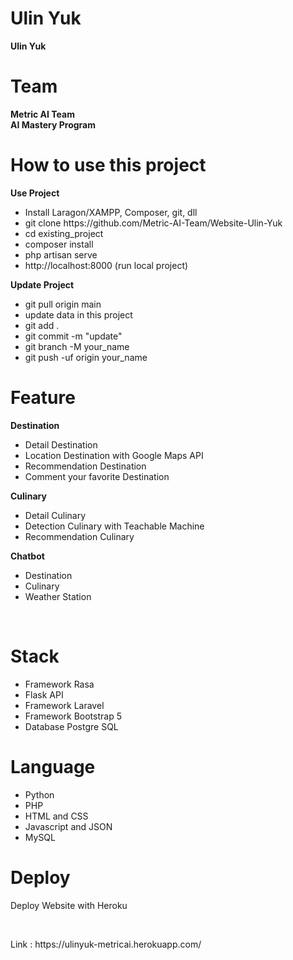 # Ulin Yuk
<strong>Ulin Yuk</strong>

# Team
<strong>Metric AI Team</strong>
<br>
<strong>AI Mastery Program</strong>

# How to use this project
<strong>Use Project</strong>
<ul>
    <li>Install Laragon/XAMPP, Composer, git, dll</li>
    <li>git clone https://github.com/Metric-AI-Team/Website-Ulin-Yuk</li>
    <li>cd existing_project</li>
    <li>composer install</li>
    <li>php artisan serve</li>
    <li>http://localhost:8000 (run local project)</li>
</ul>
<strong>Update Project</strong>
<ul>
    <li>git pull origin main</li>
    <li>update data in this project</li>
    <li>git add .</li>
    <li>git commit -m "update"</li>
    <li>git branch -M your_name</li>
    <li>git push -uf origin your_name</li>
</ul>

# Feature 
<strong>Destination</strong>
<ul>
    <li>Detail Destination</li>
    <li>Location Destination with Google Maps API</li>
    <li>Recommendation Destination</li>
    <li>Comment your favorite Destination</li>
</ul>

<strong>Culinary</strong>
<ul>
    <li>Detail Culinary</li>
    <li>Detection Culinary with Teachable Machine</li>
    <li>Recommendation Culinary</li>
</ul>

<strong>Chatbot</strong>
<ul>
    <li>Destination</li>
    <li>Culinary</li>
    <li>Weather Station</li>
</ul>
<br>

# Stack
<ul>
    <li>Framework Rasa</li>
    <li>Flask API</li>
    <li>Framework Laravel</li>
    <li>Framework Bootstrap 5</li>
    <li>Database Postgre SQL</li>
</ul>

# Language
<ul>
    <li>Python</li>
    <li>PHP</li>
    <li>HTML and CSS</li>
    <li>Javascript and JSON</li>
    <li>MySQL</li>
</ul>

# Deploy
<p>Deploy Website with Heroku</p>
<br>
<p>Link : https://ulinyuk-metricai.herokuapp.com/</p>
